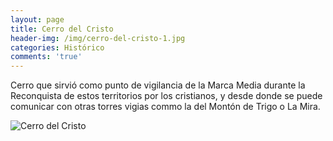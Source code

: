 ```yaml
---
layout: page
title: Cerro del Cristo
header-img: /img/cerro-del-cristo-1.jpg
categories: Histórico
comments: 'true'
---
```



Cerro que sirvió como punto de vigilancia de la Marca Media durante la Reconquista de estos territorios por los cristianos, y desde donde se puede comunicar con otras torres vigias commo la del Montón de Trigo o La Mira.

<div class="photos">
<img src="{{ site.github.url }}/img/cerro-del-cristo-1.jpg" alt="Cerro del Cristo">
</div>
